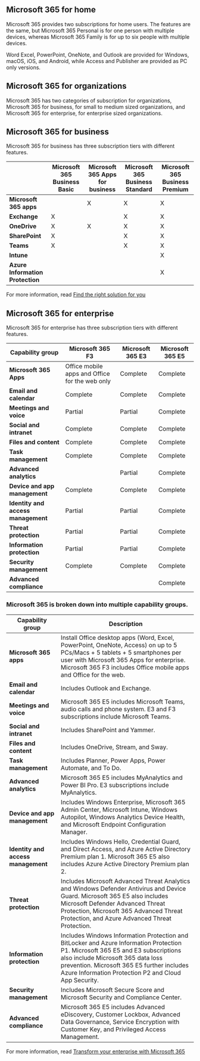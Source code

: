## Microsoft 365 for home

Microsoft 365 provides two subscriptions for home users. The features are the same, but Microsoft 365 Personal is for one person with multiple devices, whereas Microsoft 365 Family is for up to six people with multiple devices.

Word Excel, PowerPoint, OneNote, and Outlook are provided for Windows, macOS, iOS, and Android, while Access and Publisher are provided as PC only versions.

## Microsoft 365 for organizations

Microsoft 365 has two categories of subscription for organizations, Microsoft 365 for business, for small to medium sized organizations, and Microsoft 365 for enterprise, for enterprise sized organizations.

## Microsoft 365 for business

Microsoft 365 for business has three subscription tiers with different features.

| | **Microsoft 365 Business Basic** | **Microsoft 365 Apps for business** | **Microsoft 365 Business Standard** | **Microsoft 365 Business Premium** |
| --- | --- | --- | --- | --- |
| **Microsoft 365 apps** |  | X | X | X |
| **Exchange** | X |  | X | X |
| **OneDrive** | X | X | X | X |
| **SharePoint** | X | | X | X |
| **Teams** | X | | X | X |
| **Intune** | | | | X |
| **Azure Information Protection** | | | | X |

For more information, read [Find the right solution for you](https://www.microsoft.com/microsoft-365/compare-all-microsoft-365-products-b)

## Microsoft 365 for enterprise

Microsoft 365 for enterprise has three subscription tiers with different features.

| **Capability group** | **Microsoft 365 F3** | **Microsoft 365 E3** | **Microsoft 365 E5** |
| --- | --- | --- | --- |
| **Microsoft 365 Apps** | Office mobile apps and Office for the web only | Complete | Complete |
| **Email and calendar** | Complete | Complete | Complete |
| **Meetings and voice** | Partial | Partial | Complete |
| **Social and intranet** | Complete | Complete | Complete |
| **Files and content** | Complete | Complete | Complete |
| **Task management** | Complete | Complete | Complete |
| **Advanced analytics** || Partial | Complete |
| **Device and app management** | Complete | Complete | Complete |
| **Identity and access management** | Partial | Partial | Complete |
| **Threat protection** | Partial | Partial | Complete |
| **Information protection** | Partial | Partial | Complete |
| **Security management** | Complete | Complete | Complete |
| **Advanced compliance** ||| Complete |

### Microsoft 365 is broken down into multiple capability groups.

| Capability group | Description |
|---|---| 
| **Microsoft 365 apps** | Install Office desktop apps (Word, Excel, PowerPoint, OneNote, Access) on up to 5 PCs/Macs + 5 tablets + 5 smartphones per user with Microsoft 365 Apps for enterprise. Microsoft 365 F3 includes Office mobile apps and Office for the web. | 
| **Email and calendar** | Includes Outlook and Exchange.| 
| **Meetings and voice** | Microsoft 365 E5 includes Microsoft Teams, audio calls and phone system. E3 and F3 subscriptions include Microsoft Teams.| 
| **Social and intranet** | Includes SharePoint and Yammer.| 
| **Files and content** | Includes OneDrive, Stream, and Sway.| 
| **Task management** | Includes Planner, Power Apps, Power Automate, and To Do.| 
| **Advanced analytics** | Microsoft 365 E5 includes MyAnalytics and Power BI Pro. E3 subscriptions include MyAnalytics.| 
| **Device and app management** | Includes Windows Enterprise, Microsoft 365 Admin Center, Microsoft Intune, Windows Autopilot, Windows Analytics Device Health, and Microsoft Endpoint Configuration Manager.| 
| **Identity and access management** | Includes Windows Hello, Credential Guard, and Direct Access, and Azure Active Directory Premium plan 1. Microsoft 365 E5 also includes Azure Active Directory Premium plan 2.| 
| **Threat protection** | Includes Microsoft Advanced Threat Analytics and Windows Defender Antivirus and Device Guard. Microsoft 365 E5 also includes Microsoft Defender Advanced Threat Protection, Microsoft 365 Advanced Threat Protection, and Azure Advanced Threat Protection.| 
| **Information protection** | Includes Windows Information Protection and BitLocker and Azure Information Protection P1. Microsoft 365 E5 and E3 subscriptions also include Microsoft 365 data loss prevention. Microsoft 365 E5 further includes Azure Information Protection P2 and Cloud App Security.| 
| **Security management** | Includes Microsoft Secure Score and Microsoft Security and Compliance Center. | 
| **Advanced compliance** | Microsoft 365 E5 includes Advanced eDiscovery, Customer Lockbox, Advanced Data Governance, Service Encryption with Customer Key, and Privileged Access Management.| 

For more information, read [Transform your enterprise with Microsoft 365](https://www.microsoft.com/microsoft-365/compare-microsoft-365-enterprise-plans)
